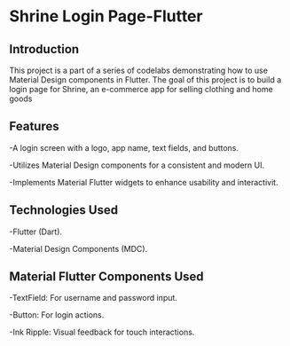 # Shrine Login Page-Flutter


## Introduction

This project is a part of a series of codelabs demonstrating how to use Material Design components in Flutter. The goal of this project is to build a login page for Shrine, an e-commerce app for selling clothing and home goods

## Features
-A login screen with a logo, app name, text fields, and buttons.

-Utilizes Material Design components for a consistent and modern UI.

-Implements Material Flutter widgets to enhance usability and interactivit.


## Technologies Used

-Flutter (Dart).

-Material Design Components (MDC).


## Material Flutter Components Used

-TextField: For username and password input.

-Button: For login actions.

-Ink Ripple: Visual feedback for touch interactions.


